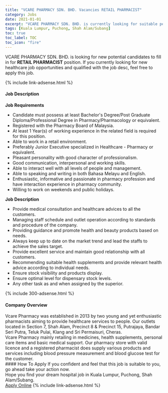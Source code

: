 ```yaml
---
title: "VCARE PHARMACY SDN. BHD. Vacancies RETAIL PHARMACIST" 
category: Jobs 
date: 2021-01-01 
excerpt: "VCARE PHARMACY SDN. BHD. is currently looking for suitable person to fill in the RETAIL PHARMACIST which positioned at Kuala Lumpur, Puchong, Shah Alam/Subang" 
tags: [Kuala Lumpur, Puchong, Shah Alam/Subang] 
toc: true 
toc_label: TOC 
toc_icon: "fire" 
--- 
```


<p>VCARE PHARMACY SDN. BHD. is looking for new potential candidates to fill in for <b>RETAIL PHARMACIST</b> position. If you currently looking for new healthcare job opportunities and qualified with the job desc, feel free to apply this job.
</p>{% include link-adsense.html %} 
<div><div><div><h4>Job Description</h4></div></div><div><div><span><div><div><strong>Job Requirements</strong><ul><li>Candidate must possess at least Bachelor's Degree/Post Graduate Diploma/Professional Degree in Pharmacy/Pharmacology or equivalent.</li><li>Registered with the Pharmacy Board of Malaysia.</li><li>At least 1&#160;Year(s) of working experience in the related field is required for this position.</li><li>Able to work in a retail environment.</li><li>Preferably Junior Executive specialized in Healthcare - Pharmacy or equivalent.</li><li>Pleasant personality with good character of professionalism.</li><li>Good communication, interpersonal and working skills.</li><li>Able to interact well with all levels of people and management.</li><li>Able to speaking and writing in both Bahasa Melayu and English.</li><li>Enthusiastic, informative and passionate in pharmacy profession and have interaction experience in pharmacy community.</li><li>Willing to work on weekends and public holidays.</li></ul><strong>Job Description</strong><ul><li>Provide medical consultation and healthcare advices to all the customers.</li><li>Managing staff schedule and outlet operation according to standards and procedure of the company.</li><li>Providing guidance and promote health and beauty products based on needs.</li><li>Always keep up to date on the market trend and lead the staffs to achieve the sales target.</li><li>Provide excellent service and maintain good relationship with all customers.</li><li>Recommending suitable health supplements and provide relevant health advice according to individual needs.</li><li>Ensure stock visibility and products display.</li><li>Ensure optimal level for dispensary stock levels.</li><li>Any other task as and when assigned by the superior.</li></ul></div></div></span></div></div></div> 
{% include 300-adsense.html %} 
<div><div><div><h4>Company Overview</h4></div></div><div><div><span><div><div>Vcare Pharmacy was established in 2013 by two young and yet enthusiastic pharmacists aiming to provide healthcare services to people. Our outlets located in Section 7, Shah Alam, Precinct 8 &amp; Precinct 15, Putrajaya, Bandar Seri Putra, Teluk Pulai, Klang and Sri Permaisuri, Cheras.&#160;</div>
<div>Vcare Pharmacy mainly retailing in medicines, health supplements, personal care items and basic medical support. Our pharmacy store with valid licence and a registered pharmacist does supply various products and services including blood pressure measurement and blood glucose test for the customer.</div></div></span></div></div></div> 
#### How To Apply 
If you confident and feel that this job is suitable to you, go ahead take your action now. <br/> 
Hope you find your dream hospital job in Kuala Lumpur, Puchong, Shah Alam/Subang. <br/> 
<a href="https://www.jobstreet.com.my/en/job/retail-pharmacist-4438854?jobId=jobstreet-my-job-4438854&sectionRank=17&token=0~1527f0dd-277b-491b-ade8-de88286a7f11&fr=SRP%20View%20In%20New%20Ta" class="btn btn--warning" target="_blank" rel="nofollow noopenner">Apply Online</a> 
{% include link-adsense.html %} 